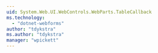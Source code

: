 ```yaml
---
uid: System.Web.UI.WebControls.WebParts.TableCallback
ms.technology: 
  - "dotnet-webforms"
author: "tdykstra"
ms.author: "tdykstra"
manager: "wpickett"
---
```

